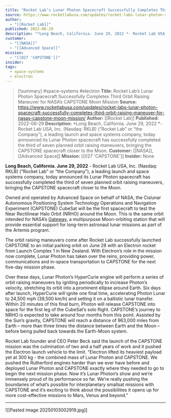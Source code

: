 ```yaml
---
title: "Rocket Lab’s Lunar Photon Spacecraft Successfully Completes Third Orbit Raising Maneuver for NASA’s CAPSTONE Moon Mission "
source: https://www.rocketlabusa.com/updates/rocket-labs-lunar-photon-spacecraft-successfully-completes-third-orbit-raising-maneuver-for-nasas-capstone-moon-mission/
author:
  - "[[Rocket Lab]]"
published: 2022-06-29
description: "*Long Beach, California. June 29, 2022 *- Rocket Lab USA, Inc. (Nasdaq: RKLB) (“Rocket Lab” or “the Company”), a leading launch and space systems company, today announced its Lunar Photon spacecraft has successfully completed the third of seven planned orbit raising maneuvers, bringing the CAPSTONE spacecraft closer to the Moon."
customer:
  - "[[NASA]]"
  - "[[Advanced Space]]"
mission:
  - "[[027 'CAPSTONE']]"
insider: 
tags:
  - space-systems
  - electron
---
```

>[!summary]
#space-systems #electron
**Title:** Rocket Lab’s Lunar Photon Spacecraft Successfully Completes Third Orbit Raising Maneuver for NASA’s CAPSTONE Moon Mission 
**Source:** https://www.rocketlabusa.com/updates/rocket-labs-lunar-photon-spacecraft-successfully-completes-third-orbit-raising-maneuver-for-nasas-capstone-moon-mission/
**Author:** [[Rocket Lab]]
**Published:** 2022-06-29
**Description:** *Long Beach, California. June 29, 2022 *- Rocket Lab USA, Inc. (Nasdaq: RKLB) (“Rocket Lab” or “the Company”), a leading launch and space systems company, today announced its Lunar Photon spacecraft has successfully completed the third of seven planned orbit raising maneuvers, bringing the CAPSTONE spacecraft closer to the Moon.
**Customer:** [[NASA]], [[Advanced Space]]
**Mission:** [[027 'CAPSTONE']]
**Insider:** None

**Long Beach, California. June 29, 2022** \- Rocket Lab USA, Inc. (Nasdaq: RKLB) (“Rocket Lab” or “the Company”), a leading launch and space systems company, today announced its Lunar Photon spacecraft has successfully completed the third of seven planned orbit raising maneuvers, bringing the CAPSTONE spacecraft closer to the Moon.

Owned and operated by Advanced Space on behalf of NASA, the Cislunar Autonomous Positioning System Technology Operations and Navigation Experiment (CAPSTONE) CubeSat will be the first spacecraft to test the Near Rectilinear Halo Orbit (NRHO) around the Moon. This is the same orbit intended for NASA’s [Gateway](https://cts.businesswire.com/ct/CT?id=smartlink&url=https%3A%2F%2Fwww.nasa.gov%2Fgateway&esheet=52766494&newsitemid=20220629005956&lan=en-US&anchor=Gateway&index=1&md5=999baacd12faed53975a3883d256d9c6), a multipurpose Moon-orbiting station that will provide essential support for long-term astronaut lunar missions as part of the Artemis program.

The orbit raising maneuvers come after Rocket Lab successfully launched CAPSTONE to an initial parking orbit on June 28 with an Electron rocket from Launch Complex 1 in New Zealand. With Electron’s role in the mission now complete, Lunar Photon has taken over the reins, providing power, communications and in-space transportation to CAPSTONE for the next five-day mission phase.

Over these days, Lunar Photon’s HyperCurie engine will perform a series of orbit raising maneuvers by igniting periodically to increase Photon’s velocity, stretching its orbit into a prominent ellipse around Earth. Six days after launch, HyperCurie will ignite one final time, accelerating Photon Lunar to 24,500 mph (39,500 km/h) and setting it on a ballistic lunar transfer. Within 20 minutes of this final burn, Photon will release CAPSTONE into space for the first leg of the CubeSat’s solo flight. CAPSTONE’s journey to NRHO is expected to take around four months from this point. Assisted by the Sun’s gravity, CAPSTONE will reach a distance of 963,000 miles from Earth – more than three times the distance between Earth and the Moon – before being pulled back towards the Earth-Moon system.

Rocket Lab founder and CEO Peter Beck said the launch of the CAPSTONE mission was the culmination of two and a half years of work and it pushed the Electron launch vehicle to the limit. “Electron lifted its heaviest payload yet at 300 kg - the combined mass of Lunar Photon and CAPSTONE. We pushed the Rutherford engines harder than we ever have before and deployed Lunar Photon and CAPSTONE exactly where they needed to go to begin the next mission phase. Now it’s Lunar Photon’s show and we’re immensely proud of its performance so far. We’re really pushing the boundaries of what’s possible for interplanetary smallsat missions with CAPSTONE and it’s exciting to think about the possibilities it opens up for more cost-effective missions to Mars, Venus and beyond.”

---

![[Pasted image 20250103002919.jpg]]